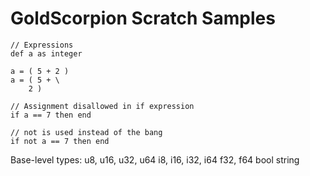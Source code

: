 GoldScorpion Scratch Samples
============================

```
// Expressions
def a as integer

a = ( 5 + 2 )
a = ( 5 + \
    2 )

// Assignment disallowed in if expression
if a == 7 then end

// not is used instead of the bang
if not a == 7 then end

```

Base-level types:
u8, u16, u32, u64
i8, i16, i32, i64
f32, f64
bool
string
